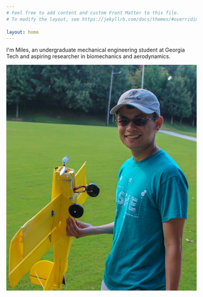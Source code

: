 ```yaml
---
# Feel free to add content and custom Front Matter to this file.
# To modify the layout, see https://jekyllrb.com/docs/themes/#overriding-theme-defaults

layout: home
---
```

<!-- <div class="container"> -->
  <div class="row">
    <div class="col-md-6 vcenter">
      <p>I'm Miles, an undergraduate mechanical engineering student at Georgia Tech and aspiring researcher in biomechanics and aerodynamics.</p>
    </div>
    <div class="col-md-6 vcenter">
      <img src = "assets/site/portrait_wplane.jpg">
    </div>
  </div>
<!-- </div> -->

<!-- <p align="center">
Time is just a construct, and this website is currently in work. It'll be done when it's done.
</p>

![alt text](assets/site/looking_out.jpg)*<center>flying fixed wing is a simple pleasure</center>* -->
